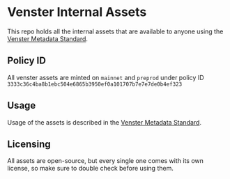# Venster Internal Assets

This repo holds all the internal assets that are available to anyone using the
[Venster Metadata
Standard](https://github.com/venster-io/venster-metadata-standard).

## Policy ID

All venster assets are minted on `mainnet` and `preprod` under policy ID
`3333c36c4ba8b1ebc504e6865b3950ef0a101707b7e7e7de0b4ef323`

## Usage

Usage of the assets is described in the [Venster Metadata
Standard](https://github.com/venster-io/venster-metadata-standard).

## Licensing

All assets are open-source, but every single one comes with its own license, so 
make sure to double check before using them.
